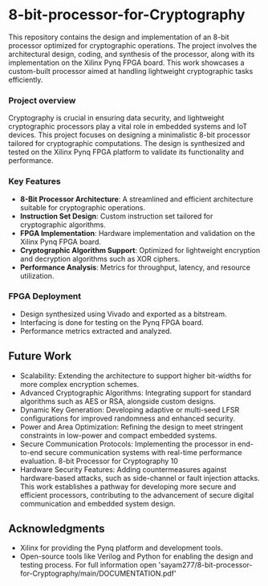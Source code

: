 # 8-bit-processor-for-Cryptography
This repository contains the design and implementation of an 8-bit processor optimized for cryptographic operations. The project involves the architectural design, coding, and synthesis of the processor, along with its implementation on the Xilinx Pynq FPGA board. This work showcases a custom-built processor aimed at handling lightweight cryptographic tasks efficiently.
### Project overview
Cryptography is crucial in ensuring data security, and lightweight cryptographic processors play a vital role in embedded systems and IoT devices. This project focuses on designing a minimalistic 8-bit processor tailored for cryptographic computations. The design is synthesized and tested on the Xilinx Pynq FPGA platform to validate its functionality and performance.
### Key Features
- **8-Bit Processor Architecture**: A streamlined and efficient architecture suitable for cryptographic operations.
- **Instruction Set Design**: Custom instruction set tailored for cryptographic algorithms.
- **FPGA Implementation**: Hardware implementation and validation on the Xilinx Pynq FPGA board.
- **Cryptographic Algorithm Support**: Optimized for lightweight encryption and decryption algorithms such as XOR ciphers.
- **Performance Analysis**: Metrics for throughput, latency, and resource utilization.
### FPGA Deployment
- Design synthesized using Vivado and exported as a bitstream.
- Interfacing is done for testing on the Pynq FPGA board.
- Performance metrics extracted and analyzed.
## Future Work
-  Scalability: Extending the architecture to support higher bit-widths for more complex encryption schemes.
-  Advanced Cryptographic Algorithms: Integrating support for standard algorithms
such as AES or RSA, alongside custom designs.
-  Dynamic Key Generation: Developing adaptive or multi-seed LFSR configurations
for improved randomness and enhanced security.
-  Power and Area Optimization: Refining the design to meet stringent constraints in
low-power and compact embedded systems.
-  Secure Communication Protocols: Implementing the processor in end-to-end secure
communication systems with real-time performance evaluation.
8-bit Processor for Cryptography 10
-  Hardware Security Features: Adding countermeasures against hardware-based attacks, such as side-channel or fault injection attacks.
This work establishes a pathway for developing more secure and efficient processors,
contributing to the advancement of secure digital communication and embedded system
design.
## Acknowledgments

- Xilinx for providing the Pynq platform and development tools.
- Open-source tools like Verilog and Python for enabling the design and testing process.
  For full information open 'sayam277/8-bit-processor-for-Cryptography/main/DOCUMENTATION.pdf'


